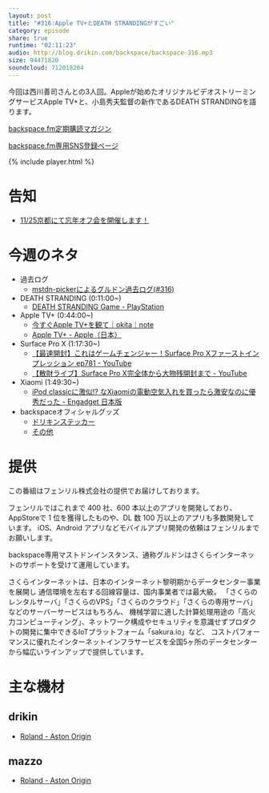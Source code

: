 ```yaml
---
layout: post
title: "#316:Apple TV+とDEATH STRANDINGがすごい"
category: episode
share: true
runtime: "02:11:23"
audio: http://blog.drikin.com/backspace/backspace-316.mp3
size: 94471820
soundcloud: 712018204
---
```


今回は西川善司さんとの3人回。Appleが始めたオリジナルビデオストリーミングサービスApple TV+と、小島秀夫監督の新作であるDEATH STRANDINGを語ります。

[backspace.fm定期購読マガジン](https://note.mu/drikin/m/m55ec296b7655)

[backspace.fm専用SNS登録ページ](https://mstdn.guru/invite/3WVHpSMr)

{% include player.html %}


# 告知
* [11/25京都にて忘年オフ会を開催します！](https://mstdn.guru/@drikin/103128416435585911)

# 今週のネタ  
* 過去ログ
  * [mstdn-pickerによるグルドン過去ログ(#316)](https://rbtnn.github.io/mstdn-picker/?instance=mstdn.guru&since_id=103105972380507451&max_id=103106518625833379) 
* DEATH STRANDING (0:11:00~)
  * [DEATH STRANDING Game - PlayStation](https://www.playstation.com/ja-jp/games/death-stranding-ps4/)
* Apple TV+ (0:44:00~)
  * [今すぐApple TV+を観て｜okita｜note](https://note.mu/okitaka_/n/n1092c792c9b5)
  * [Apple TV+ - Apple（日本）](https://www.apple.com/jp/apple-tv-plus/)
* Surface Pro X (1:17:30~)
  * [【最速開封】これはゲームチェンジャー！Surface Pro Xファーストインプレッション ep781 - YouTube](https://www.youtube.com/watch?v=l1iXacO_-OY)
  * [【散財ライブ】Surface Pro X完全体から大物残開封まで - YouTube](https://youtu.be/iJmzHsYaj-0?t=318)
* Xiaomi (1:49:30~)
  * [iPod classicに激似!? なXiaomiの電動空気入れを買ったら激安なのに優秀だった - Engadget 日本版](https://japanese.engadget.com/2019/11/03/ipod-classic-xiaomi/)
* backspaceオフィシャルグッズ
  * [ドリキンステッカー](https://backspace.thebase.in/)
  * [その他](https://www.zazzle.co.jp/s/backspace+%E3%82%AE%E3%83%95%E3%83%88)

# 提供

この番組はフェンリル株式会社の提供でお届けしております。

フェンリルではこれまで 400 社、600 本以上のアプリを開発しており、AppStoreで 1 位を獲得したものや、DL 数 100 万以上のアプリも多数開発しています。
iOS、Android アプリなどモバイルアプリ開発の依頼はフェンリルまでお願いします。

backspace専用マストドンインスタンス、通称グルドンはさくらインターネットのサポートを受けて運用しています。

さくらインターネットは、日本のインターネット黎明期からデータセンター事業を展開し
通信環境を左右する回線容量は、国内事業者では最大級。
「さくらのレンタルサーバ」「さくらのVPS」「さくらのクラウド」「さくらの専用サーバ」などのサーバーサービスはもちろん、
機械学習に適した計算処理用途の「高火力コンピューティング」、ネットワーク構成やセキュリティを意識せずプロダクトの開発に集中できるIoTプラットフォーム「sakura.io」など、
コストパフォーマンスに優れたインターネットインフラサービスを全国5ヶ所のデータセンターから幅広いラインアップで提供しています。

# 主な機材

## drikin
* [Roland - Aston Origin](http://amzn.asia/1OwAZ0w)

## mazzo
* [Roland - Aston Origin](http://amzn.asia/1OwAZ0w)
